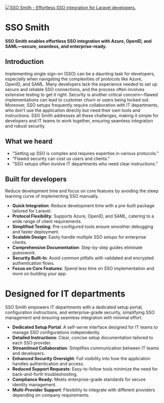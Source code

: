 [![SSO Smith - Effortless SSO integration for Laravel developers.](https://github.com/SSO-Smith/marketing-site-vue/blob/main/src/assets/img/github-readme-image.png)](https://www.ssosmith.dev)


# SSO Smith  

**SSO Smith enables effortless SSO integration with Azure, OpenID, and SAML—secure, seamless, and enterprise-ready.**  

## Introduction  

Implementing single sign-on (SSO) can be a daunting task for developers, especially when navigating the complexities of protocols like Azure, OpenID, and SAML. Many developers lack the experience needed to set up secure and reliable SSO connections, and the process often involves extensive testing to get it right. Security is another critical concern—flawed implementations can lead to customer churn or users being locked out. Moreover, SSO setups frequently require collaboration with IT departments, who don’t use the application directly but need their own tools and instructions. SSO Smith addresses all these challenges, making it simple for developers and IT teams to work together, ensuring seamless integration and robust security.


## What we heard

- "Setting up SSO is complex and requires expertise in various protocols."
- "Flawed security can cost us users and clients."
- "SSO setups often involve IT departments who need clear instructions."

## Built for developers

Reduce development time and focus on core features by avoiding the steep learning curve of implementing SSO manually.

- **Quick Integration**: Reduce development time with a pre-built package tailored for Laravel.
- **Protocol Flexibility**: Supports Azure, OpenID, and SAML, catering to a wide range of client requirements.
- **Simplified Testing**: Pre-configured tools ensure smoother debugging and faster deployment.
- **Scalable Design**: Easily handle multiple SSO setups for enterprise clients.
- **Comprehensive Documentation**: Step-by-step guides eliminate guesswork.
- **Security Built-In**: Avoid common pitfalls with validated and encrypted authentication flows.
- **Focus on Core Features**: Spend less time on SSO implementation and more on building your app.

# Designed for IT departments

SSO Smith empowers IT departments with a dedicated setup portal, configuration instructions, and enterprise-grade security, simplifying SSO management and ensuring seamless integration with minimal effort.

- **Dedicated Setup Portal**: A self-serve interface designed for IT teams to manage SSO configurations independently.
- **Detailed Instructions**: Clear, concise setup documentation tailored to each SSO provider.
- **Streamlined Collaboration**: Simplifies communication between IT teams and developers.
- **Enhanced Security Oversight**: Full visibility into how the application handles authentication and access.
- **Reduced Support Requests**: Easy-to-follow tools minimize the need for back-and-forth troubleshooting.
- **Compliance Ready**: Meets enterprise-grade standards for secure identity management.
- **Multi-Provider Support**: Flexibility to integrate with different providers depending on company requirements.
